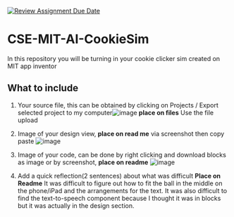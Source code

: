 [![Review Assignment Due Date](https://classroom.github.com/assets/deadline-readme-button-22041afd0340ce965d47ae6ef1cefeee28c7c493a6346c4f15d667ab976d596c.svg)](https://classroom.github.com/a/eysopNXu)
# CSE-MIT-AI-CookieSim

In this repository you will be turning in your cookie clicker sim created on MIT app inventor

## What to include

1. Your source file, this can be obtained by clicking on Projects / Export selected project to my computer![image](https://github.com/user-attachments/assets/f99cff16-16e3-4e1e-afc7-9da69f0e47f4) __place on files__ Use the file upload 
2. Image of your design view, __place on read me__ via screenshot then copy paste
   ![image](https://github.com/user-attachments/assets/fb8f37dd-e8af-40f3-b678-d471dc1f3620)

4. Image of your code, can be done by right clicking and download blocks as image or by screenshot, __place on readme__
   ![image](https://github.com/user-attachments/assets/bb858941-d6ce-49fc-b534-af6efba08e51)

6. Add a quick reflection(2 sentences) about what was difficult __Place on Readme__
It was difficult to figure out how to fit the ball in the middle on the phone/iPad and the arrangements for the text. It was also difficult to find the text-to-speech component because I thought it was in blocks but it was actually in the design section. 

